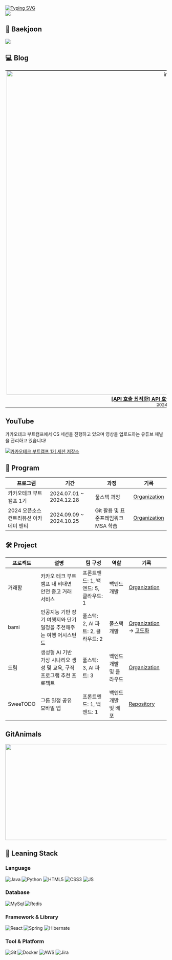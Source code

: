 <div>
	<a href="https://git.io/typing-svg"><img src="https://readme-typing-svg.demolab.com?font=Fira+Code&size=24&duration=2000&pause=4000&color=9BE4F7&width=435&lines=%EC%95%88%EB%85%95%ED%95%98%EC%84%B8%EC%9A%94!+%EB%B0%B1%EC%97%94%EB%93%9C+%EA%B0%9C%EB%B0%9C%EC%9E%90+%EA%B9%80%EB%AF%BC%EC%A0%9C%EC%9E%85%EB%8B%88%EB%8B%A4!" alt="Typing SVG" /></a>
</div>

<div>
	<img src="https://github-readme-stats.vercel.app/api?username=alswp006&count_private=true"/>
</div>

## 🏃 Baekjoon
<div>
	<img src="http://mazassumnida.wtf/api/v2/generate_badge?boj=alswp006"/>
</div>

## 💻 Blog

<table style="border: none; border-collapse: collapse;">
 <tr style="border: none;">
   <td width="25%" align="center" style="border: none; padding: 0 4px;">
     <a href="https://alswp006.github.io/project/bami/java/spring/study/2024-10-15-map_optimize/">
       <img width="1012" alt="image" src="https://github.com/user-attachments/assets/3e85bc75-91fe-4eeb-a4c8-87b7f215fb69">
       <br/>
       <strong>[API 호출 최적화] API 호출을 420번에서 14번으로?</strong>
       <br/>
       <sub>2024.10.15</sub>
     </a>
   </td>
   <td width="25%" align="center" style="border: none; padding: 0 4px;">
     <a href="https://alswp006.github.io/project/bami/java/spring/study/2024-10-20-map-tsp/">
       <img width="1012" alt="image" src="https://github.com/user-attachments/assets/4966583c-c17e-4baa-bcf4-84d8e165fce7">
       <br/>
       <strong>[알고리즘 최적화] TSP 알고리즘 시간 복잡도를 반의반의…</strong>
       <br/>
       <sub>2024.10.20</sub>
     </a>
   </td>
   <td width="25%" align="center" style="border: none; padding: 0 4px;">
     <a href="https://alswp006.github.io/project/tradeham/study/spring/2024-11-07-envelop-pattern/">
       <img width="1012" alt="image" src="https://github.com/user-attachments/assets/16ea8069-15d1-4caf-8cbe-2ef4f4baca01">
       <br/>
       <strong>[API 공통 응답 포맷] 아직도 Envelope Pattern을 안...</strong>
       <br/>
       <sub>2024.11.07</sub>
     </a>
   </td>
   <td width="25%" align="center" style="border: none; padding: 0 4px;">
     <a href="https://alswp006.github.io/project/tradeham/study/spring/2024-11-10-AOP-Envelop-Pattern/">
       <img width="1012" alt="image" src="https://github.com/user-attachments/assets/2c99495a-5382-4934-a955-e7d32f916b31">
       <br/>
       <strong>[API 공통 응답 포맷] 아직도 Envelope Pattern만...</strong>
       <br/>
       <sub>2024.11.10</sub>
     </a>
   </td>
 </tr>
</table>

## YouTube
카카오테크 부트캠프에서 CS 세션을 진행하고 있으며 영상을 업로드하는 유튜브 채널을 관리하고 있습니다!

[![카카오테크 부트캠프 1기 세션 저장소](https://img.youtube.com/vi/VKuZ3TOZO8c/0.jpg)](https://www.youtube.com/watch?v=ahTVEvYQAak&list=PLevEo_dIIovXd6D9DCV0Q9W_fU0QiScYk&index=3)


## 🚀 Program

| 프로그램 | 기간 | 과정 | 기록 |
|----------|------|------|-----|
| 카카오테크 부트캠프 1기 | 2024.07.01 ~ 2024.12.28 | 풀스택 과정 | [Organization](https://github.com/KakaotechBootcamp1st-milo-memories) |
| 2024 오픈소스 컨트리뷰션 아카데미 멘티 | 2024.09.09 ~ 2024.10.25 | Git 활용 및 표준프레임워크 MSA 학습 | [Organization](https://www.contribution.ac/) |

## 🛠️ Project

| 프로젝트 | 설명 | 팀 구성 | 역할 | 기록 |
|----------|------|------|-----|-----|
| 거래함 | 카카오 테크 부트캠프 내 비대면 안전 중고 거래 서비스 | 프론트엔드: 1, 백엔드: 5, 클라우드: 1 | 백엔드 개발 | [Organization](https://github.com/Trade-Ham)|
| bami | 인공지능 기반 장기 여행지와 단기 일정을 추천해주는 여행 어시스턴트 | 풀스택: 2, AI 파트: 2, 클라우드: 2 | 풀스택 개발 | [Organization](https://github.com/ktb1-eight) -> [고도화](https://alswp006.github.io/bami/)|
| 드림 | 생성형 AI 기반 가상 시나리오 생성 및 교육, 구직 프로그램 추천 프로젝트 | 풀스택: 3, AI 파트: 3 | 백엔드 개발 및 클라우드 | [Organization](https://github.com/KakaoTech-Hackathon-Dream) |
| SweeTODO | 그룹 일정 공유 모바일 앱 |프론트엔드: 1, 백엔드: 1| 백엔드 개발 및 배포 | [Repository](https://github.com/alswp006/SweeTODO-backend) |

## GitAnimals

<a href="https://github.com/devxb/gitanimals">
<img
  src="https://render.gitanimals.org/farms/alswp006"
  width="600"
  height="300"
/>
</a>

## 🔧 Leaning Stack

### Language
![Java](https://img.shields.io/badge/Java-ED8B00?style=for-the-badge&logo=openjdk&logoColor=white)
![Python](https://img.shields.io/badge/Python-14354C?style=for-the-badge&logo=python&logoColor=white)
![HTML5](https://img.shields.io/badge/HTML5-E34F26?style=for-the-badge&logo=html5&logoColor=white)
![CSS3](https://img.shields.io/badge/CSS3-1572B6?style=for-the-badge&logo=css3&logoColor=white)
![JS](https://img.shields.io/badge/JavaScript-F7DF1E?style=for-the-badge&logo=JavaScript&logoColor=white)

### Database
![MySql](https://img.shields.io/badge/MySQL-00000F?style=for-the-badge&logo=mysql&logoColor=white)
![Redis](https://img.shields.io/badge/redis-%23DD0031.svg?&style=for-the-badge&logo=redis&logoColor=white)

### Framework & Library
![React](https://img.shields.io/badge/React-20232A?style=for-the-badge&logo=react&logoColor=61DAFB)
![Spring](https://img.shields.io/badge/Spring-6DB33F?style=for-the-badge&logo=spring&logoColor=white)
![Hibernate](https://img.shields.io/badge/Hibernate-59666C?style=for-the-badge&logo=Hibernate&logoColor=white)


### Tool & Platform
![Git](https://img.shields.io/badge/-Git-F05032?style=for-the-badge&logo=git&logoColor=white)
![Docker](https://img.shields.io/badge/docker-%230db7ed.svg?style=for-the-badge&logo=docker&logoColor=white)
![AWS](https://img.shields.io/badge/Amazon_AWS-FF9900?style=for-the-badge&logo=amazonaws&logoColor=white)
![Jira](https://img.shields.io/badge/Jira-0052CC?style=for-the-badge&logo=Jira&logoColor=white)
